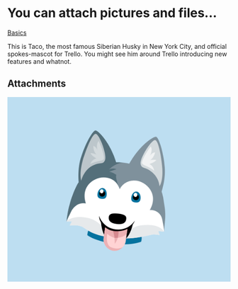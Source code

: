 # You can attach pictures and files...

[Basics](README.md)



This is Taco, the most famous Siberian Husky in New York City, and official spokes-mascot for Trello. You might see him around Trello introducing new features and whatnot.



## Attachments

![taco.png](../Attachments/You_can_attach_pictures_and_files/taco.png)